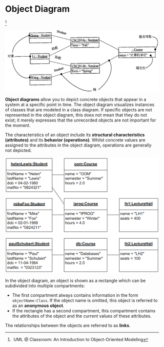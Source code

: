 # Object Diagram
[^classroom]

![](images/Object/image.png)

**Object diagrams** allow you to depict concrete objects that appear in a system at
a specific point in time. The object diagram visualizes instances of classes that are modeled in a class diagram. If specific objects are not represented in the object diagram, this does not mean that they do not exist; it merely expresses that the unrecorded objects are not important for the moment.

The characteristics of an object include its **structural characteristics (attributes)** and its **behavior (operations)**. Whilst concrete values are assigned to the attributes in the object diagram, operations are generally not depicted.

![](images/Object/objects.png)

In the object diagram, an object is shown as a rectangle which can be subdivided into multiple compartments:
- The first compartment always contains information in the form `objectName:Class`. If the object name is omitted, this object is referred to as an **anonymous object**.
- If the rectangle has a second compartment, this compartment contains the attributes of the object and the current values of these attributes.

The relationships between the objects are referred to as **links**.

[^classroom]: UML @ Classroom: An Introduction to Object-Oriented Modeling